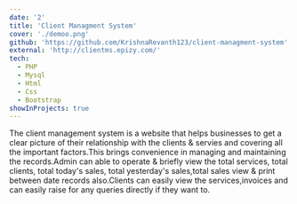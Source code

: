 ```yaml
---
date: '2'
title: 'Client Managment System'
cover: './demoo.png'
github: 'https://github.com/KrishnaRevanth123/client-managment-system'
external: 'http://clientms.epizy.com/'
tech:
  - PHP
  - Mysql
  - Html
  - Css
  - Bootstrap
showInProjects: true
---
```


The client management system is a website that helps businesses to get a clear picture of their relationship with the clients & servies and covering all the important factors.This brings convenience in managing and maintaining the records.Admin can able to operate & briefly view the total services, total clients, total today's sales, total yesterday's sales,total sales view & print between date records also.Clients can easily view the services,invoices and can easily raise for any queries directly if they want to.
